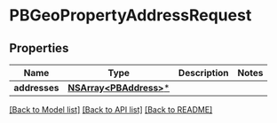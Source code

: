 # PBGeoPropertyAddressRequest

## Properties
Name | Type | Description | Notes
------------ | ------------- | ------------- | -------------
**addresses** | [**NSArray&lt;PBAddress&gt;***](PBAddress.md) |  | 

[[Back to Model list]](../README.md#documentation-for-models) [[Back to API list]](../README.md#documentation-for-api-endpoints) [[Back to README]](../README.md)


